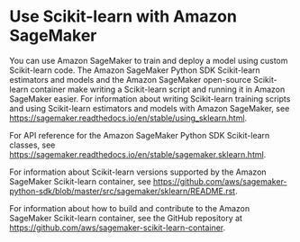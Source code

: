 # Use Scikit\-learn with Amazon SageMaker<a name="sklearn"></a>

You can use Amazon SageMaker to train and deploy a model using custom Scikit\-learn code\. The Amazon SageMaker Python SDK Scikit\-learn estimators and models and the Amazon SageMaker open\-source Scikit\-learn container make writing a Scikit\-learn script and running it in Amazon SageMaker easier\. For information about writing Scikit\-learn training scripts and using Scikit\-learn estimators and models with Amazon SageMaker, see [https://sagemaker\.readthedocs\.io/en/stable/using\_sklearn\.html](https://sagemaker.readthedocs.io/en/stable/using_sklearn.html)\.

For API reference for the Amazon SageMaker Python SDK Scikit\-learn classes, see [https://sagemaker\.readthedocs\.io/en/stable/sagemaker\.sklearn\.html](https://sagemaker.readthedocs.io/en/stable/sagemaker.sklearn.html)\.

For information about Scikit\-learn versions supported by the Amazon SageMaker Scikit\-learn container, see [https://github\.com/aws/sagemaker\-python\-sdk/blob/master/src/sagemaker/sklearn/README\.rst](https://github.com/aws/sagemaker-python-sdk/blob/master/src/sagemaker/sklearn/README.rst)\.

For information about how to build and contribute to the Amazon SageMaker Scikit\-learn container, see the GitHub repository at [https://github\.com/aws/sagemaker\-scikit\-learn\-container](https://github.com/aws/sagemaker-scikit-learn-container)\.
